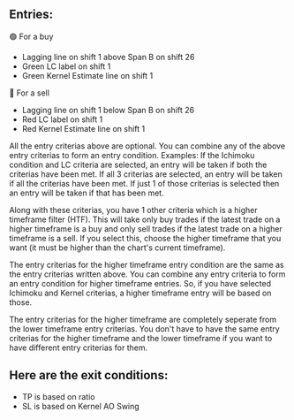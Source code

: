 ## Entries:
🟢 For a buy
- Lagging line on shift 1 above Span B on shift 26
- Green LC label on shift 1 
- Green Kernel Estimate line on shift 1

🔴 For a sell
- Lagging line on shift 1 below Span B on shift 26 
- Red LC label on shift 1 
- Red Kernel Estimate line on shift 1

All the entry criterias above are optional. You can combine any of the above entry criterias to form an entry condition. 
Examples: If the Ichimoku condition and LC criteria are selected, an entry will be taken if both the criterias have been met. 
If all 3 criterias are selected, an entry will be taken if all the criterias have been met.
If just 1 of those criterias is selected then an entry will be taken if that has been met.

Along with these criterias, you have 1 other criteria which is a higher timeframe filter (HTF). This will take only buy trades if the latest trade on a higher timeframe is a buy and  only sell trades if the latest trade on a higher timeframe is a sell. 
If you select this, choose the higher timeframe that you want (it must be higher than the chart's current timeframe).

The entry criterias for the higher timeframe entry condition are the same as the entry criterias written above.
You can combine any entry criteria to form an entry condition for higher timeframe entries.
So, if you have selected Ichimoku and Kernel criterias, a higher timeframe entry will be based on those.

The entry criterias for the higher timeframe are completely seperate from the lower timeframe entry criterias. 
You don't have to have the same entry criterias for the higher timeframe and the lower timeframe if you want to have different entry criterias for them.

## Here are the exit conditions:
- TP is based on ratio
- SL is based on Kernel AO Swing 


